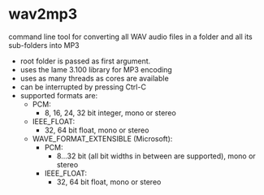 # wav2mp3
command line tool for converting all WAV audio files in a folder and all its sub-folders into MP3

- root folder is passed as first argument.
- uses the lame 3.100 library for MP3 encoding
- uses as many threads as cores are available
- can be interrupted by pressing Ctrl-C
- supported formats are:
  - PCM:
    - 8, 16, 24, 32 bit integer, mono or stereo
  - IEEE_FLOAT:
    - 32, 64 bit float, mono or stereo
  - WAVE_FORMAT_EXTENSIBLE (Microsoft):
    - PCM:
      - 8...32 bit (all bit widths in between are supported),
         mono or stereo
    - IEEE_FLOAT:
      - 32, 64 bit float, mono or stereo

